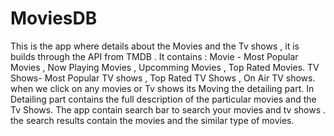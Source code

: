 # MoviesDB
This is the app where details about the Movies and the Tv shows , it is builds through the 
API from TMDB .
It contains :
Movie - Most Popular Movies , Now Playing Movies , Upcomming Movies , Top Rated Movies.
TV Shows- Most Popular TV shows ,  Top Rated TV Shows ,  On Air TV shows.
when we click on any movies or Tv shows its Moving the detailing part.
In Detailing part contains the full description of the particular movies and the Tv Shows.
The app contain search bar to search your movies and tv shows .
the search results contain the movies and the similar type of movies.
